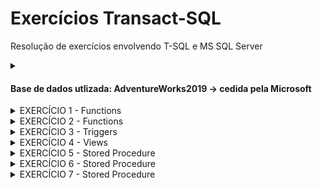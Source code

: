 # Exercícios Transact-SQL
Resolução de exercícios envolvendo T-SQL e MS SQL Server
<details>
<summary>
  <h4>Base de dados utlizada: AdventureWorks2019 -> cedida pela Microsoft</h4>
</summary>

> Link: https://learn.microsoft.com/en-us/sql/samples/adventureworks-install-configure?view=sql-server-ver16&tabs=ssms

</details>
<details>
  <summary>EXERCÍCIO 1 - Functions</summary>
  
> 1. Criar a função udf_MesCorrente que recebe um parâmetros com uma data e devolve o nome do mês
relativo a data informada (janeiro, fevereiro, março, etc). Se a data informada for nula deve considerar
a data atual, senão usar a data informada.
> 2. Criar a função udf_Fatorial que deverá calcular o fatorial de um número informado como parâmetro
retornando o resultado da operação.
</details>

<details>
  <summary>EXERCÍCIO 2 - Functions</summary>

> 1. Criar a função udf_FormatarNome que recebe como parâmetro: a chave de identificação da pessoa e
o tipo de formatação que deve ser aplicada. Retorna o texto do nome conforme formatação desejada.
>> Padrão de formatação:
<br/> C: Completo → Primeiro nome Nome do meio e Último nome
<br/> B: Bibliografia → ÚLTIMO NOME (maiúsculo), demais nomes;
<br/> I: Inverso → Ultimo nome, demais nomes
<br/> A: Abreviado → Inicias de cada nome

#### Exemplo:
<img src="https://uploaddeimagens.com.br/images/004/433/417/original/img1.png?1681701669" />
</details>

<details>
  <summary>EXERCÍCIO 3 - Triggers</summary>
  
  Construa triggers que atendam aos requisitos a seguir descritos:
  > 1. Execute o script de preparação de banco de dados: http://www.fileconvoy.com/dfl.php?id=gbfc5de36d0a3fb8e1000490585ad563d68e317a973
  > 2. Após inserido um novo registro na tabela AulaVendas a trigger deve atualizar o estoque da tabela, ou seja, abater a
  quantidade vendida do estoque do produto.
  > 3. Quando realizado cadastro de uma venda ANTES de efetivá-la deve verificar se a quantidade indicada para a venda existe
  no estoque no produto (AulaProduto), se o estoque for suficiente para atender o pedido deve efetivar a venda caso
  contrário deve exibir uma mensagem informando a inexistência de estoque. Utilizar o comando “PRINT” para exibir a
  mensagem. Esta mensagem deve possuir as informações de: nome do produto, estoque atual e a quantidade solicitada.
  > 4. Quando for realizada uma atualização na tabela de produtos (AulaProduto) deve ser realizada a atualização do preço em
  todas as vendas cujo valor estiver inferior ao indicado para o produto.
  
</details>

<details>
  <summary>EXERCÍCIO 4 - Views</summary>
  
  Deve ser criada uma a VIEW de nome VW_COLABORADORES capaz de atender
  aos requisitos abaixo. Essa view será a única fonte de consulta de dados
  > 1. Listar todos os colaboradores da empresa com: Nome Completo, Cargo, Data de Nascimento, Estado
  Civil e Idade.
  > 2. Contabilizar a quantidade de colaboradores por cargo.
  > 3. Identificar a origem destes colaboradores através de seus endereços. Apresentar as informações de
  Endereço, Pais, Estado, Cidade.
  > 4. Contabilizar o número de colaboradores por País e Estado.
    
</details>

<details>
  <summary>EXERCÍCIO 5 - Stored Procedure</summary>
  
  > Criar a procedure usp_Margem que recebe como 2 parâmetros e valores (moeda) e calcule a
    diferença percentual entre eles.
  
</details>

<details>
  <summary>EXERCÍCIO 6 - Stored Procedure</summary>
  
  > Criar a procedure usp_Calculadora que recebe como 4 parâmetros: 2 correspondente aos valores de
    cálculo, 1 para a operação (M=multiplicação, S=soma, U=Subtração, D=Divisão e P=Potenciação) e por
    último um parâmetro de saída com o resultado da operação solicitada
  
</details>

<details>
  <summary>EXERCÍCIO 7 - Stored Procedure</summary>
  
  > Criar a procedure usp_Desconto que recebe como os parâmetros: 1 correspondente aos preço do
    item, 1 para a quantidade. Se o total das compras for superior ate 1000 não tem desconto, se estiver
    entre 1001 e 2000 terá 5% de desconto se for superior a 2001 será de 10%. Deve apresentar o valor
    total da compra SEM DESCONTO e o valor do DESCONTO como parâmetro de saída e uma mensagem
    informando o valor e percentual de desconto.
  
</details>
